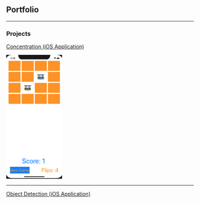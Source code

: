 ## Portfolio

---

### Projects

[Concentration (iOS Application)](https://github.com/omizrahi99/Concentration-iOS-Application)
<div>
  <img src="/images/concentration.png" width=150/>
</div>

---
[Object Detection (iOS Application)](https://github.com/omizrahi99/ObjectDetection)
